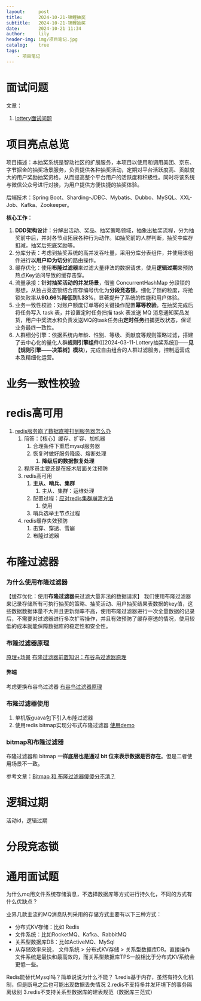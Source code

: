 ```yaml
---
layout:     post
title:      2024-10-21-锦鲤抽奖
subtitle:   2024-10-21-锦鲤抽奖
date:       2024-10-21 11:34
author:     lily
header-img: img/项目笔记.jpg
catalog:    true
tags:
    - 项目笔记
---
```


# 面试问题
文章：
1. [lottery面试问题](https://bugstack.cn/md/project/lottery/notes.html)

# 项目亮点总览

项目描述：本抽奖系统是智动社区的扩展服务，本项目以使用和调用美团、京东、字节掘金的抽奖场景服务，负责提供各种抽奖活动，定期对平台活跃度高、贡献度大的用户奖励抽奖资格，从而提高整个平台用户的活跃度和积极性。同时将该系统与微信公众号进行对接，为用户提供方便快捷的抽奖体验。

后端技术：Spring Boot、Sharding-JDBC、Mybatis、Dubbo、MySQL、XXL-Job、Kafka、Zookeeper。 

**核心工作：**

1. **DDD架构设计**：分解出活动、奖品、抽奖策略领域，抽象出抽奖流程，分为抽奖前中后，并对各节点拓展各种行为动作。如抽奖前的人群判断，抽奖中库存扣减，抽奖后兜底奖励等。
2. 分库分表：考虑到抽奖系统的高并发吞吐量，采用分库分表组件，并使用该组件进行**以用户ID为切分**的路由操作。
3. 缓存优化：使用**布隆过滤器**来过滤大量非法的数据请求，使用**逻辑过期**来预防热点Key访问导致的缓存击穿。
4. 流量承接：**针对抽奖活动的并发场景**，借鉴 ConcurrentHashMap 分段锁的思想，从独占竞态锁结合库存编号优化为**分段竞态锁**，细化了锁的粒度，将抢锁失败率从**90.66%降低到1.33%**，显著提升了系统的性能和用户体验。
5. 业务一致性校验：对账户额度订单等的关键操作配置**幂等校验**。在抽奖完成后将任务写入 task 表，并设置定时任务扫描 task 表发送 MQ 消息通知奖品发货，用户中奖流水和负责发送MQ的task任务由**定时任务**扫捕更改状态，保证业务最终一致性。
6. 人群细分引擎：依据系统内年龄、性别、等级、贡献度等规则策略过滤，搭建了去中心化的量化人群**规则引擎组件**([[2024-03-11-Lottery抽奖系统]]——**见【规则引擎——决策树】模块**)，完成自由组合的人群过滤服务，控制运营成本及精细化运营。

# 业务一致性校验


# redis高可用

1. [redis服务崩了数据直接打到服务器怎么办](https://www.cnblogs.com/thisiswhy/p/15089432.html)
	1. 简答：【核心】缓存、扩容、加机器
		1. 合理条件下重启mysql服务器
		2. 恢复时做好服务降级、熔断处理
			1. **降级后的数据恢复处理**
	2. 程序员主要还是在技术层面关注预防
	3. redis高可用
		1. **主从、哨兵、集群**
			1. 主从、集群：运维处理
		2. 配置过程：[应对redis集群崩溃方法](https://cloud.tencent.com/developer/article/2323353)
			1. 使用
		3. 哨兵选举主节点过程
	4. redis缓存失效预防
		1. 击穿、穿透、雪崩
		2. 布隆过滤器
# 布隆过滤器

### 为什么使用布隆过滤器
【缓存优化：使用**布隆过滤器**来过滤大量非法的数据请求】
我们使用布隆过滤器来记录存储所有可执行抽奖的策略、抽奖活动、用户抽奖结果表数据的key值，这些数据数据体量不大并且更新频率不高，使用布隆过滤器进行一次全量数据的记录后，不需要对过滤器进行多次扩容操作，并且有效预防了缓存穿透的情况，使用较低的成本就能保障数据库的稳定性和安全性。


### 布隆过滤器原理

[原理+场景](https://blog.csdn.net/CrankZ/article/details/84928562)
[布隆过滤器前置知识：布谷鸟过滤器原理](https://mp.weixin.qq.com/s/8jheJ8abNDeZSExYMZRsGg)


#### 弊端
考虑更换布谷鸟过滤器 [布谷鸟过滤器原理](https://mp.weixin.qq.com/s/8jheJ8abNDeZSExYMZRsGg)

### 布隆过滤器使用
1. 单机版guava包下引入布隆过滤器
2. 使用redis bitmap实现分布式布隆过滤器
[使用demo](https://juejin.cn/post/6988485081853591559)

### bitmap和布隆过滤器

布隆过滤器和 bitmap **一样底层也是通过 bit 位来表示数据是否存在**。但是二者使用场景不一致。

参考文章：[Bitmap 和 布隆过滤器傻傻分不清？](https://juejin.cn/post/7427400534908289033#heading-12)


# 逻辑过期

活动id，逻辑过期
# 分段竞态锁

# 通用面试题

为什么mq用文件系统存储消息，不选择数据库等方式进行持久化，不同的方式有什么优缺点？

业界几款主流的MQ消息队列采用的存储方式主要有以下三种方式： 
- 分布式KV存储：比如 Redis 
- 文件系统：比如RocketMQ、Kafka、RabbitMQ 
- 关系型数据库DB：比如ActiveMQ、MySql 
- 从存储效率来说， 文件系统 > 分布式KV存储 > 关系型数据库DB。直接操作文件系统是最快和最高效的，而关系型数据库TPS一般相比于分布式KV系统会更低一些。

Redis能替代Mysql吗？简单说说为什么不能？ 
1.redis基于内存，虽然有持久化机制，但是断电之后也可能出现数据丢失情况 
2.redis不支持多并发环境下的事务隔离级别 
3.redis不支持关系型数据库的建表规范（数据库三范式）